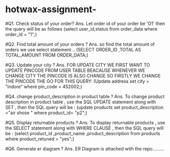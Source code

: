 # hotwax-assignment-

#Q1. Check status of your order?
Ans. Let order id of your order be 'O1' then the query will be as follows
(select user_id,status from order_data where order_id = "1";)

#Q2. Find total amount of your orders ? 
Ans. so find the total amount of orders we use select statement ..
(SELECT ORDER_ID ,TOTAL AS TOTAL_AMOUNT FROM ORDER_DATA;)

#Q3. Update your city ?
Ans. FOR UPDATE CITY WE FIRST WANT TO UPDATE PINCODE FROM USER TABLE BEACAUSE WHENEVER  WE CHANGE CITY THE PINCODE IS ALSO CHANGE SO FIRSTLY WE CHANGE THE PINCODE THE GO FOR THIS QUERY:
(Update address set city = "indore" where pin_code = 452002;)

#Q4. change product_description in product table ? 
Ans. To change product description in product table , use the SQL UPDATE statement along with SET , then the SQL query will be :
(update products set product_description ="air shose " where product_id= "p2";)

#Q5. Display returnable products ?
Ans. To display returnable products , use the SELECT statement along with WHERE CLAUSE , then the SQL query will be :
(select product_id ,product_name ,product_description from products where product_retuned = "yes";)

#Q6. Generate er diagram ?
Ans. ER Diagram is attached with the repo.........
